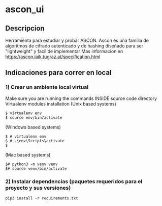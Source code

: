 # ascon_ui
## Descripcion
Herramienta para estudiar y probar ASCON. Ascon es una familia de algoritmos de cifrado autenticado y de hashing diseñado para ser "lightweight" y facil de implementar
Mas informacion en https://ascon.iaik.tugraz.at/specification.html 


## Indicaciones para correr en local 
### 1) Crear un ambiente local virtual 

Make sure you are running the commands INSIDE source code directory
Virtualenv modules installation (Unix based systems)
```
$ virtualenv env
$ source env/bin/activate
```
 (Windows based systems)
 ```
$ # virtualenv env
$ # .\env\Scripts\activate
$
```
(Mac based systems)
```
$# python3 -m venv venv
$# source venv/bin/activate
```

### 2) Instalar dependencias (paquetes requeridos para el proyecto y sus versiones)
```
pip3 install -r requirements.txt 
```